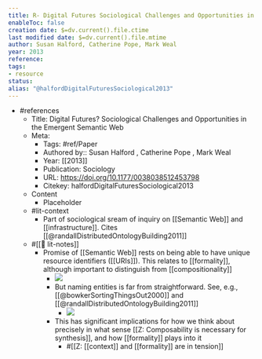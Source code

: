```yaml
---
title: R- Digital Futures Sociological Challenges and Opportunities in the Emergent Semantic Web
enableToc: false
creation date: $=dv.current().file.ctime
last modified date: $=dv.current().file.mtime
author: Susan Halford, Catherine Pope, Mark Weal
year: 2013
reference: 
tags:
- resource
status: 
alias: "@halfordDigitalFuturesSociological2013"
---
```


- #references
    - Title: Digital Futures? Sociological Challenges and Opportunities in the Emergent Semantic Web
    - Meta:
        - Tags: #ref/Paper
        - Authored by::  Susan Halford ,  Catherine Pope ,  Mark Weal
        - Year: [[2013]]
        - Publication: Sociology
        - URL: https://doi.org/10.1177/0038038512453798
        - Citekey: halfordDigitalFuturesSociological2013
    - Content
        - Placeholder
    - #lit-context
        - Part of sociological sream of inquiry on [[Semantic Web]] and [[infrastructure]]. Cites [[@randallDistributedOntologyBuilding2011]]
    - #[[📝 lit-notes]]
        - Promise of [[Semantic Web]] rests on being able to have unique resource identifiers ([[URIs]]). This relates to [[formality]], although important to distinguish from [[compositionality]]
            - ![](https://firebasestorage.googleapis.com/v0/b/firescript-577a2.appspot.com/o/imgs%2Fapp%2Fmegacoglab%2FM3PpiGtvzg.png?alt=media&token=e0783be4-c6dd-40fa-b76f-0805b1eb42b7)
            - But naming entities is far from straightforward. See, e.g., [[@bowkerSortingThingsOut2000]] and [[@randallDistributedOntologyBuilding2011]]
                - ![](https://firebasestorage.googleapis.com/v0/b/firescript-577a2.appspot.com/o/imgs%2Fapp%2Fmegacoglab%2FzYhdbtf4dB.png?alt=media&token=e9d60c6d-358e-4620-880d-e7cdf6360d82)
            - This has significant implications for how we think about precisely in what sense [[Z: Composability is necessary for synthesis]], and how [[formality]] plays into it
                - #[[Z: [[context]] and [[formality]] are in tension]]
